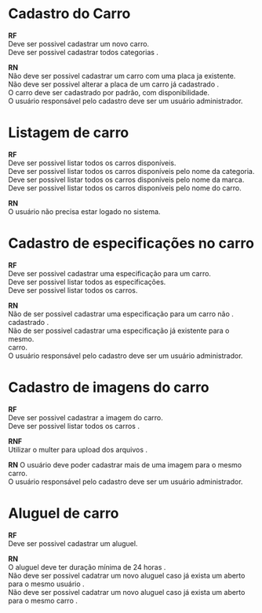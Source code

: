 # Cadastro do Carro

**RF** <br/>
Deve ser possivel cadastrar um novo carro. <br/>
Deve ser possivel cadastrar todos categorias . <br/>

**RN** <br/>
Não deve ser possivel cadastrar um carro com uma placa ja existente. <br/>
Não deve ser possivel  alterar a placa de  um carro já cadastrado . <br/>
O carro deve ser cadastrado  por padrão, com disponibilidade. <br/>
O usuário  responsável pelo cadastro deve ser um usuário administrador. <br/>


# Listagem de carro

**RF** <br/>
Deve ser possivel listar todos os carros disponíveis. <br/>
Deve ser possivel listar todos os carros disponíveis pelo nome da categoria. <br/>
Deve ser possivel listar todos os carros disponíveis pelo nome da marca. <br/>
Deve ser possivel listar todos os carros disponíveis pelo nome do carro. <br/>

**RN** <br/>
O usuário não precisa estar logado no sistema. <br/>

# Cadastro de especificações no carro

**RF** <br/>
Deve ser possivel cadastrar uma especificação para um carro. <br/>
Deve ser possivel listar todos as especificações. <br/>
Deve ser possivel listar todos os carros. <br/>

**RN** <br/>
Não de ser possivel cadastrar uma especificação para um carro não . <br/>cadastrado . <br/>
Não de ser possivel cadastrar uma especificação já existente para o mesmo. <br/> carro. <br/>
O usuário  responsável pelo cadastro deve ser um usuário administrador. <br/>

# Cadastro de imagens do carro

**RF** <br/>
Deve ser possivel cadastrar a imagem do carro. <br/>
Deve ser possivel listar todos os carros . <br/>

**RNF** <br/>
Utilizar o multer  para upload dos arquivos . <br/>

**RN**
O usuário deve poder cadastrar mais de uma imagem para  o mesmo carro. <br/>
O usuário  responsável pelo cadastro deve ser um usuário administrador. <br/>

# Aluguel de  carro

**RF** <br/>
Deve ser possivel cadastrar um aluguel. <br/>


**RN** <br/>
O aluguel deve ter duração mínima de 24 horas . <br/>
Não deve ser possivel cadatrar um novo aluguel caso  já exista um aberto  para o mesmo usuário . <br/>
Não deve ser possivel cadatrar um novo aluguel caso  já exista um aberto  para o mesmo carro . <br/>
